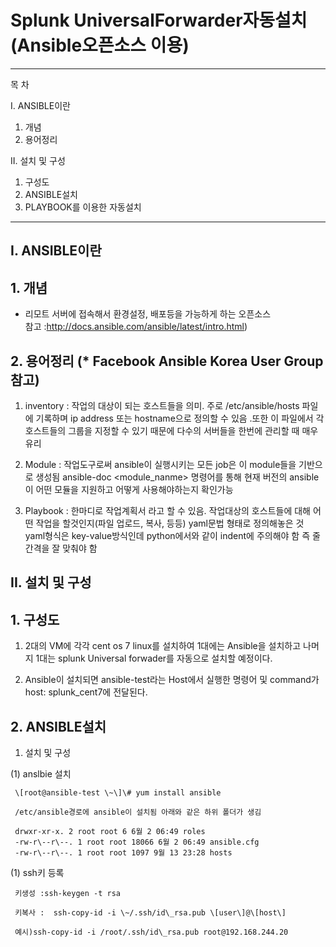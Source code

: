 # Splunk UniversalForwarder자동설치(Ansible오픈소스 이용)
*****************************************************************

목 차

I.	ANSIBLE이란	
1.	개념	
2.	용어정리	

II.	설치 및 구성	
1.	구성도	
2.	ANSIBLE설치 	
3.	PLAYBOOK를 이용한 자동설치	

----

## I. ANSIBLE이란	
## 1. 개념 

- 리모트 서버에 접속해서 환경설정, 배포등을 가능하게 하는 오픈소스
<br>참고 :http://docs.ansible.com/ansible/latest/intro.html)

## 2. 용어정리 (* Facebook Ansible Korea User Group 참고) 

1)  inventory : 작업의 대상이 되는 호스트들을 의미. 주로
    /etc/ansible/hosts 파일에 기록하며 ip address 또는 hostname으로
    정의할 수 있음 .또한 이 파일에서 각 호스트들의 그룹을 지정할 수 있기
    때문에 다수의 서버들을 한번에 관리할 때 매우 유리

2)  Module : 작업도구로써 ansible이 실행시키는 모든 job은 이 module들을
    기반으로 생성됨 ansible-doc \<module\_nanme\> 명령어를 통해 현재
    버전의 ansible이 어떤 모듈을 지원하고 어떻게 사용해야하는지 확인가능

3)  Playbook : 한마디로 작업계획서 라고 할 수 있음. 작업대상의
    호스트들에 대해 어떤 작업을 할것인지(파일 업로드, 복사, 등등)
    yaml문법 형태로 정의해놓은 것 yaml형식은 key-value방식인데
    python에서와 같이 indent에 주의해야 함 즉 줄간격을 잘 맞춰야 함



## II.	설치 및 구성	
## 1.	구성도	

1)  2대의 VM에 각각 cent os 7 linux를 설치하여 1대에는 Ansible을
    설치하고 나머지 1대는 splunk Universal forwader를 자동으로 설치할
    예정이다.

2)  Ansible이 설치되면 ansible-test라는 Host에서 실행한 명령어 및
    command가 host: splunk\_cent7에 전달된다.
    
    

## 2.	ANSIBLE설치 	

1)  설치 및 구성

(1) anslbie 설치

```
 \[root@ansible-test \~\]\# yum install ansible                   
                                                                  
 /etc/ansible경로에 ansible이 설치됨 아래와 같은 하위 폴더가 생김 
                                                                  
 drwxr-xr-x. 2 root root 6 6월 2 06:49 roles                                                                                    
 -rw-r\--r\--. 1 root root 18066 6월 2 06:49 ansible.cfg                                                                            
 -rw-r\--r\--. 1 root root 1097 9월 13 23:28 hosts                
```

(1) ssh키 등록

```
 키생성 :ssh-keygen -t rsa                                          
                                                                   
 키복사 :  ssh-copy-id -i \~/.ssh/id\_rsa.pub \[user\]@\[host\]     
                                                                   
 예시)ssh-copy-id -i /root/.ssh/id\_rsa.pub root@192.168.244.20    
```

